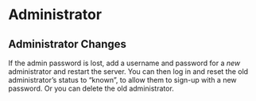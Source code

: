 # Administrator
## Administrator Changes
If the admin password is lost, add a username and password for a *new* administrator and restart the server. You can then log in and reset the old administrator’s status to “known”, to allow them to sign-up with a new password. Or you can delete the old administrator.